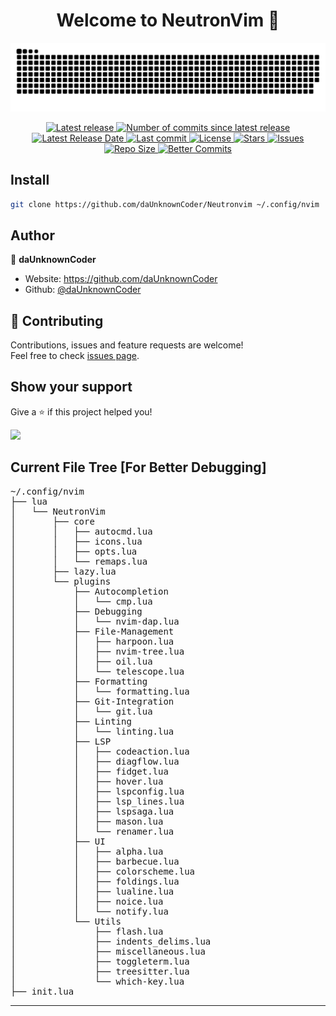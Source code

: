 <h1 align="center">Welcome to NeutronVim 👋</h1>

![Snake](https://github.com/daUnknownCoder/NeutronVim/blob/output/github-contribution-grid-snake-dark.svg)

<div align="center"><p>
    <a href="https://github.com/daUnknownCoder/NeutronVim/releases/tag/release">
      <img alt="Latest release" src="https://img.shields.io/github/v/release/daUnknownCoder/NeutronVim?style=for-the-badge&logo=starship&color=C9CBFF&logoColor=D9E0EE&labelColor=302D41" />
    </a>
    <a href="https://github.com/daUnknownCoder/NeutronVim/pulse">
        <img alt="Number of commits since latest release" src="https://img.shields.io/github/commits-since/daUnknownCoder/NeutronVim/latest?style=for-the-badge&logo=git&logoColor=D9E0EE&labelColor=aa4f21&color=C9CBFF"/>
    </a>
    <a href="https://github.com/daUnknownCoder/NeutronVim/releases">
        <img alt="Latest Release Date" src="https://img.shields.io/github/release-date/daUnknownCoder/NeutronVim?style=for-the-badge&logo=starship"/>
    </a>
    <a href="https://github.com/daUnknownCoder/NeutronVim/pulse">
      <img alt="Last commit" src="https://img.shields.io/github/last-commit/daUnknownCoder/NeutronVim?style=for-the-badge&logo=starship&color=8bd5ca&logoColor=D9E0EE&labelColor=302D41"/>
    </a>
    <a href="https://github.com/daUnknownCoder/NeutronVim/blob/nvim/LICENSE">
      <img alt="License" src="https://img.shields.io/github/license/daUnknownCoder/NeutronVim?style=for-the-badge&logo=starship&color=ee999f&logoColor=D9E0EE&labelColor=302D41" />
    </a>
    <a href="https://github.com/daUnknownCoder/NeutronVim/stargazers">
      <img alt="Stars" src="https://img.shields.io/github/stars/daUnknownCoder/NeutronVim?style=for-the-badge&logo=starship&color=c69ff5&logoColor=D9E0EE&labelColor=302D41" />
    </a>
    <a href="https://github.com/daUnknownCoder/NeutronVim/issues">
      <img alt="Issues" src="https://img.shields.io/github/issues/daUnknownCoder/NeutronVim?style=for-the-badge&logo=bilibili&color=F5E0DC&logoColor=D9E0EE&labelColor=302D41" />
    </a>
    <a href="https://github.com/daUnknownCoder/NeutronVim">
      <img alt="Repo Size" src="https://img.shields.io/github/repo-size/daUnknownCoder/NeutronVim?color=%23DDB6F2&label=SIZE&logo=codesandbox&style=for-the-badge&logoColor=D9E0EE&labelColor=302D41" />
    </a>
    <a href="https://github.com/Everduin94/better-commits">
      <img alt="Better Commits" src="https://img.shields.io/badge/better--commits-enabled?style=for-the-badge&logo=git&color=a6e3a1&logoColor=D9E0EE&labelColor=302D41" />
    </a>
</div>

## Install

```bash
git clone https://github.com/daUnknownCoder/Neutronvim ~/.config/nvim
```

## Author

👤 **daUnknownCoder**

- Website: https://github.com/daUnknownCoder
- Github: [@daUnknownCoder](https://github.com/daUnknownCoder)

## 🤝 Contributing

Contributions, issues and feature requests are welcome!<br />Feel free to check [issues page](https://github.com/daUnknownCoder/NeutronVim/issues).

## Show your support

Give a ⭐️ if this project helped you!

<a href="https://www.buymeacoffee.com/daUnknownCoder"><img src="https://img.buymeacoffee.com/button-api/?text=Buy me a coffee&emoji=&slug=daUnknownCoder&button_colour=FFDD00&font_colour=000000&font_family=Cookie&outline_colour=000000&coffee_colour=ffffff" /></a>

## Current File Tree [For Better Debugging]

<pre>
~/.config/nvim
├── lua
│   └── NeutronVim
│       ├── core
│       │   ├── autocmd.lua
│       │   ├── icons.lua
│       │   ├── opts.lua
│       │   └── remaps.lua
│       ├── lazy.lua
│       └── plugins
│           ├── Autocompletion
│           │   └── cmp.lua
│           ├── Debugging
│           │   └── nvim-dap.lua
│           ├── File-Management
│           │   ├── harpoon.lua
│           │   ├── nvim-tree.lua
│           │   ├── oil.lua
│           │   └── telescope.lua
│           ├── Formatting
│           │   └── formatting.lua
│           ├── Git-Integration
│           │   └── git.lua
│           ├── Linting
│           │   └── linting.lua
│           ├── LSP
│           │   ├── codeaction.lua
│           │   ├── diagflow.lua
│           │   ├── fidget.lua
│           │   ├── hover.lua
│           │   ├── lspconfig.lua
│           │   ├── lsp_lines.lua
│           │   ├── lspsaga.lua
│           │   ├── mason.lua
│           │   └── renamer.lua
│           ├── UI
│           │   ├── alpha.lua
│           │   ├── barbecue.lua
│           │   ├── colorscheme.lua
│           │   ├── foldings.lua
│           │   ├── lualine.lua
│           │   ├── noice.lua
│           │   └── notify.lua
│           └── Utils
│               ├── flash.lua
│               ├── indents_delims.lua
│               ├── miscellaneous.lua
│               ├── toggleterm.lua
│               ├── treesitter.lua
│               └── which-key.lua
├── init.lua
</pre>

---
